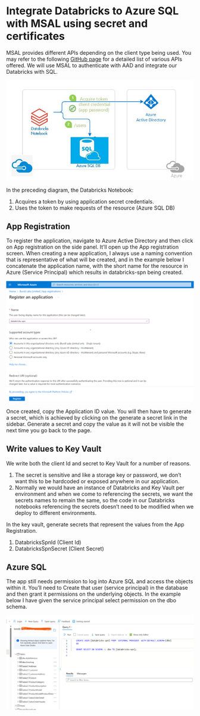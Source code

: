 # Integrate Databricks to Azure SQL with MSAL using secret and certificates

MSAL provides different APIs depending on the client type being used. You may refer to the following [GitHub page](https://github.com/AzureAD/microsoft-authentication-library-for-python/wiki/Microsoft-Authentication-Client-Libraries/) for a detailed list of various APIs offered. We will use MSAL to authenticate with AAD and integrate our Databricks with SQL.

![Databricks to Azure SQL using MSAL](images/1_YundNu4G3oPsuhd7xWAj-A.png)

In the preceding diagram, the Databricks Notebook:

1. Acquires a token by using application secret credentials.
2. Uses the token to make requests of the resource (Azure SQL DB)

## App Registration

To register the application, navigate to Azure Active Directory and then click on App registration on the side panel. It’ll open up the App registration screen. When creating a new application, I always use a naming convention that is representative of what will be created, and in the example below I concatenate the application name, with the short name for the resource in Azure (Service Principal) which results in databricks-spn being created.

![App Registration](images/registerapp.png)

Once created, copy the Application ID value. You will then have to generate a secret, which is achieved by clicking on the generate a secret link in the sidebar. Generate a secret and copy the value as it will not be visible the next time you go back to the page.

## Write values to Key Vault

We write both the client Id and secret to Key Vault for a number of reasons.

1. The secret is sensitive and like a storage key or password, we don’t want this to be hardcoded or exposed anywhere in our application.
2. Normally we would have an instance of Databricks and Key Vault per environment and when we come to referencing the secrets, we want the secrets names to remain the same, so the code in our Databricks notebooks referencing the secrets doesn’t need to be modified when we deploy to different environments.

In the key vault, generate secrets that represent the values from the App Registration.

1. DatabricksSpnId (Client Id)
2. DatabricksSpnSecret (Client Secret)

## Azure SQL

The app still needs permission to log into Azure SQL and access the objects within it. You’ll need to Create that user (service principal) in the database and then grant it permissions on the underlying objects. In the example below I have given the service principal select permission on the dbo schema.

![Azure SQL](images/azuresql.png)
